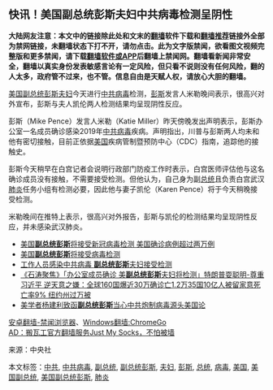  <h2>快讯！美国副总统彭斯夫妇中共病毒检测呈阴性</h2> <div class="notice"><b>大陆网友注意：本文中的链接除此处和文末的<a href="https://github.com/bannedbook/fanqiang" >翻墙</a>软件下载和<a href="https://github.com/killgcd/justmysocks/blob/master/README.md">翻墙推荐</a>链接外全部为禁网链接，未翻墙状态下打不开，请勿点击。此为文字版禁闻，欲看图文视频完整版和更多禁闻，请下载<a href="https://github.com/bannedbook/fanqiang">翻墙软件或APP</a>后翻墙上禁闻网。翻墙看新闻非常安全，翻墙以真实身份发表敏感言论有一定风险，但只看不说则没有任何风险，翻的人太多，政府管不过来，也不管。信息自由是天赋人权，请放心大胆的翻墙。</b></div>  <div class="entry"> <p><a href="https://www.bannedbook.org/bnews/tag/%E7%BE%8E%E5%9B%BD%E5%89%AF%E6%80%BB%E7%BB%9F%E5%BD%AD%E6%96%AF/" class="st_tag internal_tag" rel="tag" title="标签 美国副总统彭斯 下的日志">美国副总统彭斯</a><a href="https://www.bannedbook.org/bnews/tag/%e5%a4%ab%e5%a6%87/" class="st_tag internal_tag" rel="tag" title="标签 夫妇 下的日志">夫妇</a>今天进行<a href="https://www.bannedbook.org/bnews/tag/%e4%b8%ad%e5%85%b1/" class="st_tag internal_tag" rel="tag" title="标签 中共 下的日志">中共</a><a href="https://www.bannedbook.org/bnews/tag/%e7%97%85%e6%af%92/" class="st_tag internal_tag" rel="tag" title="标签 病毒 下的日志">病毒</a>检测，<a href="https://www.bannedbook.org/bnews/tag/%e5%bd%ad%e6%96%af/" class="st_tag internal_tag" rel="tag" title="标签 彭斯 下的日志">彭斯</a>发言人米勒晚间表示，很高兴对外宣布，彭斯与夫人凯伦两人检测结果均呈现阴性反应。</p> <p>彭斯（Mike Pence）发言人米勒（Katie Miller）昨天傍晚发出声明表示，彭斯办公室一名成员确诊感染2019年<a href="https://www.bannedbook.org/bnews/tag/%e4%b8%ad%e5%85%b1%e7%97%85%e6%af%92/" class="st_tag internal_tag" rel="tag" title="标签 中共病毒 下的日志">中共病毒</a>疾病。声明指出，川普与彭斯两人均未和他有密切接触，目前正依据<a href="https://www.bannedbook.org/bnews/tag/%e7%be%8e%e5%9b%bd/" class="st_tag internal_tag" rel="tag" title="标签 美国 下的日志">美国</a>疾病管制暨预防中心（CDC）指南，追踪他的接触史。</p> <p>彭斯今天稍早在白宫记者会说明行政部门防疫工作时表示，白宫医师评估他与这名确诊成员没有接触，不需要接受检测。但他认为，自己身为副<a href="https://www.bannedbook.org/bnews/tag/%e6%80%bb%e7%bb%9f/" class="st_tag internal_tag" rel="tag" title="标签 总统 下的日志">总统</a>且负责白宫武汉<a href="https://www.bannedbook.org/bnews/tag/%e8%82%ba%e7%82%8e/" class="st_tag internal_tag" rel="tag" title="标签 肺炎 下的日志">肺炎</a>任务小组有检测必要，因此他与妻子凯伦（Karen Pence）将于今天稍晚接受检测。</p>  <p>米勒晚间在推特上表示，很高兴对外报告，彭斯与凯伦的检测结果均呈现阴性反应，并未感染武汉肺炎。</p> <ul class='op-related-articles' title='相关阅读'> <li><a href='https://www.bannedbook.org/bnews/worldnews/usa/20200322/1297988.html' target='_blank'>美国<b>副总统彭斯</b>将接受新冠病毒检测 美国确诊病例超过两万例</a></li> <li><a href='https://www.bannedbook.org/bnews/worldnews/usa/20200322/1297986.html' target='_blank'>美国<b>副总统彭斯</b>将接受病毒检测</a></li> <li><a href='https://www.bannedbook.org/bnews/comments/20200322/1297985.html' target='_blank'>工作人员感染中共病毒 <b>副总统彭斯</b>夫妇接受检测</a></li> <li><a href='https://www.bannedbook.org/bnews/bannedvideo/20200322/1297978.html' target='_blank'>《石涛聚焦》「办公室成员确诊 美<b>副总统彭斯</b>夫妇将检测」特朗普耍聪明-尊重习近平 逆天意之嫌：全球160国爆近30万确诊亡1.2万35国10亿人被留家意死亡率9% 纽约州过万被 </a></li> <li><a href='https://www.bannedbook.org/bnews/cbnews/20200309/1291166.html' target='_blank'>美学者杨建利致函<b>副总统彭斯</b>当心中共炮制病毒源头美国论</a></li> </ul> <div class="texttj"> <a href="https://github.com/bannedbook/fanqiang/wiki/%E5%AE%89%E5%8D%93%E7%BF%BB%E5%A2%99-%E7%A6%81%E9%97%BB%E6%B5%8F%E8%A7%88%E5%99%A8" target="_blank">安卓翻墙-禁闻浏览器</a>、<a href="https://github.com/bannedbook/fanqiang/wiki/Chrome%E4%B8%80%E9%94%AE%E7%BF%BB%E5%A2%99%E5%8C%85" target="_blank">Windows翻墙:ChromeGo</a><br/> <a href="https://github.com/killgcd/justmysocks/blob/master/README.md" target="_blank">AD：搬瓦工官方翻墙服务Just My Socks，不怕被墙</a> </div><p> 来源：中央社 </p><a name='sharetosocial'></a>           </div><!--END ENTRY--> <div class="postfooter"> <div>本文标签：<a href="https://www.bannedbook.org/bnews/tag/%e4%b8%ad%e5%85%b1/" rel="tag">中共</a>, <a href="https://www.bannedbook.org/bnews/tag/%e4%b8%ad%e5%85%b1%e7%97%85%e6%af%92/" rel="tag">中共病毒</a>, <a href="https://www.bannedbook.org/bnews/tag/%e5%89%af%e6%80%bb%e7%bb%9f/" rel="tag">副总统</a>, <a href="https://www.bannedbook.org/bnews/tag/%e5%89%af%e6%80%bb%e7%bb%9f%e5%bd%ad%e6%96%af/" rel="tag">副总统彭斯</a>, <a href="https://www.bannedbook.org/bnews/tag/%e5%a4%ab%e5%a6%87/" rel="tag">夫妇</a>, <a href="https://www.bannedbook.org/bnews/tag/%e5%bd%ad%e6%96%af/" rel="tag">彭斯</a>, <a href="https://www.bannedbook.org/bnews/tag/%e6%80%bb%e7%bb%9f/" rel="tag">总统</a>, <a href="https://www.bannedbook.org/bnews/tag/%e7%97%85%e6%af%92/" rel="tag">病毒</a>, <a href="https://www.bannedbook.org/bnews/tag/%e7%be%8e%e5%9b%bd/" rel="tag">美国</a>, <a href="https://www.bannedbook.org/bnews/tag/%e7%be%8e%e5%9b%bd%e5%89%af%e6%80%bb%e7%bb%9f/" rel="tag">美国副总统</a>, <a href="https://www.bannedbook.org/bnews/tag/%E7%BE%8E%E5%9B%BD%E5%89%AF%E6%80%BB%E7%BB%9F%E5%BD%AD%E6%96%AF/" rel="tag">美国副总统彭斯</a>, <a href="https://www.bannedbook.org/bnews/tag/%e8%82%ba%e7%82%8e/" rel="tag">肺炎</a></div>  </div><!--END POSTFOOTER--> 